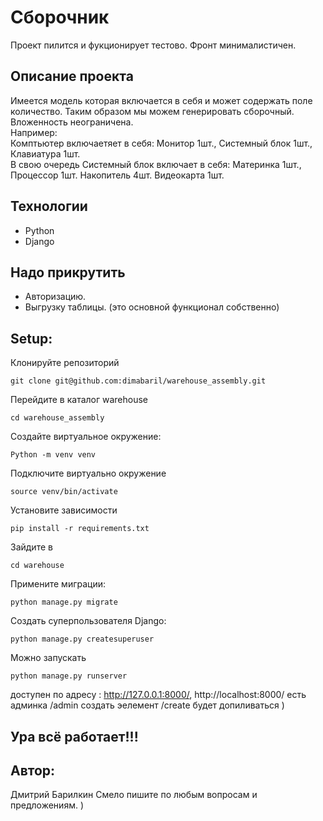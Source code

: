 # Сборочник
Проект пилится и фукционирует тестово. Фронт минималистичен.

## Описание проекта
Имеется модель которая включается в себя и может содержать поле количество. Таким образом мы можем генерировать сборочный. Вложенность неограничена.  
Например:  
Комптьютер включаетяет в себя: Монитор 1шт., Системный блок 1шт., Клавиатура 1шт.  
В свою очередь Системный блок включает в себя: Материнка 1шт., Процессор 1шт. Накопитель 4шт. Видеокарта 1шт.  

## Технологии
- Python
- Django

## Надо прикрутить
- Авторизацию.
- Выгрузку таблицы. (это основной функционал собственно)

## Setup:
Клонируйте репозиторий
```
git clone git@github.com:dimabaril/warehouse_assembly.git
```
Перейдите в каталог warehouse
```
cd warehouse_assembly
```
Cоздайте виртуальное окружение:
```
Python -m venv venv
```
Подключите виртуально окружение
```
source venv/bin/activate
```
Установите зависимости
```
pip install -r requirements.txt
```
Зайдите в 
```
cd warehouse
```
Примените миграции:
```
python manage.py migrate
```
Создать суперпользователя Django:
```
python manage.py createsuperuser
```
Можно запускать
```
python manage.py runserver
```
доступен по адресу : http://127.0.0.1:8000/, http://localhost:8000/
есть админка /admin
создать эелемент /create
будет допиливаться )
## Ура всё работает!!!
## Автор:
Дмитрий Барилкин
Смело пишите по любым вопросам и предложениям. )
